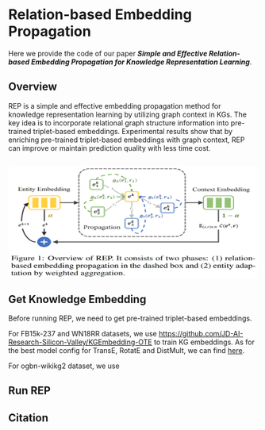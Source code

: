 # Relation-based Embedding Propagation

Here we provide the code of our paper ***Simple and Effective Relation-based Embedding Propagation for Knowledge Representation Learning***.

## Overview

REP is a simple and effective embedding propagation method for knowledge representation learning by utilizing graph context in KGs. The key idea is to incorporate relational graph structure information into pre-trained triplet-based embeddings. Experimental results show that by enriching pre-trained triplet-based embeddings
with graph context, REP can improve or maintain prediction quality with less time cost.

<h2 align="center">
<img align="center"  src="./rep_method.png" alt="rep" width = "600" height = "225">
</h2>

## Get Knowledge Embedding

Before running REP, we need to get pre-trained triplet-based embeddings. 

For FB15k-237 and WN18RR datasets, we use https://github.com/JD-AI-Research-Silicon-Valley/KGEmbedding-OTE to train KG embeddings. As for the best model config for TransE, RotatE and DistMult, we can find [here](https://github.com/DeepGraphLearning/KnowledgeGraphEmbedding/blob/master/best_config.sh).

For ogbn-wikikg2 dataset, we use 


## Run REP


## Citation
